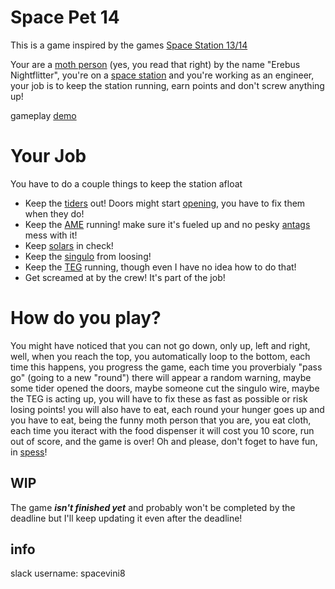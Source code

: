 # Space Pet 14

This is a game inspired by the games [Space Station 13/14](https://spacestation14.com/)

Your are a [moth person](https://wiki.spacestation14.com/wiki/Playable_Species#Moths) (yes, you read that right) by the name "Erebus Nightflitter", you're on a [space station](https://wiki.spacestation14.com/wiki/Maps) and you're working as an engineer, your job is to keep the station running, earn points and don't screw anything up!

gameplay [demo](https://youtu.be/gCtNhB3if1c)

# Your Job

You have to do a couple things to keep the station afloat

- Keep the [tiders](https://www.reddit.com/r/ss14/comments/1d5d6pr/how_to_tide_101_starter_tide/) out! Doors might start [opening](https://wiki.spacestation14.com/wiki/Hacking), you have to fix them when they do!
- Keep the [AME](https://wiki.spacestation14.com/wiki/Power#The_Antimatter_Engine) running! make sure it's fueled up and no pesky [antags](https://wiki.spacestation14.com/wiki/Antagonist#Syndicate_agent) mess with it!
- Keep [solars](https://wiki.spacestation14.com/wiki/Power#Solar_Power) in check!
- Keep the [singulo](https://wiki.spacestation14.com/wiki/Power#Gravitational_Singularity_Engine) from loosing!
- Keep the [TEG](https://wiki.spacestation14.com/wiki/Power#The_Thermoelectric_Generator_(TEG)) running, though even I have no idea how to do that!
- Get screamed at by the crew! It's part of the job!

# How do you play?

You might have noticed that you can not go down, only up, left and right, well, when you reach the top, you automatically loop to the bottom, each time this happens, you progress the game, each time you proverbialy "pass go" (going to a new "round") there will appear a random warning, maybe some tider opened the doors, maybe someone cut the singulo wire, maybe the TEG is acting up, you will have to fix these as fast as possible or risk losing points! you will also have to eat, each round your hunger goes up and you have to eat, being the funny moth person that you are, you eat cloth, each time you iteract with the food dispenser it will cost you 10 score, run out of score, and the game is over! Oh and please, don't foget to have fun, in [spess](https://www.reddit.com/r/SS13/comments/ecw3se/spessman_alignment_chart/)!

## WIP

The game **_isn't finished yet_** and probably won't be completed by the deadline but I'll keep updating it even after the deadline!

## info

slack username: spacevini8